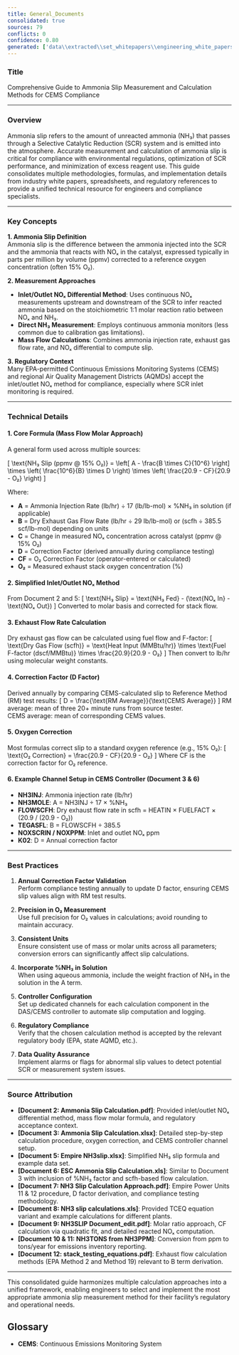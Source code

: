 ```yaml
---
title: General_Documents
consolidated: true
sources: 79
conflicts: 0
confidence: 0.80
generated: ['data\\extracted\\set_whitepapers\\engineering_white_papers_WhitePapers_Alarms_RetriggerRelayOutputAlarmdocx_90deeaa2.md', 'data\\extracted\\set_whitepapers\\engineering_white_papers_WhitePapers_AmmoniaSlip_AmmoniaSlipCalculationpdf_ee8268f6.md', 'data\\extracted\\set_whitepapers\\engineering_white_papers_WhitePapers_AmmoniaSlip_AmmoniaSlipCalculationxlsx_7514d17d.md', 'data\\extracted\\set_whitepapers\\engineering_white_papers_WhitePapers_AmmoniaSlip_Ammonia_Slipequationdocx_0bda66bb.md', 'data\\extracted\\set_whitepapers\\engineering_white_papers_WhitePapers_AmmoniaSlip_EmpireNH3slipxlsx_7399a0a4.md', 'data\\extracted\\set_whitepapers\\engineering_white_papers_WhitePapers_AmmoniaSlip_ESCAmmoniaSlipCalculationxls_cbc4be89.md', 'data\\extracted\\set_whitepapers\\engineering_white_papers_WhitePapers_AmmoniaSlip_NH3SlipCalculationApproachpdf_36d8572a.md', 'data\\extracted\\set_whitepapers\\engineering_white_papers_WhitePapers_AmmoniaSlip_NH3slipcalculationsxls_692ae2a3.md', 'data\\extracted\\set_whitepapers\\engineering_white_papers_WhitePapers_AmmoniaSlip_NH3SLIPDocument_editpdf_7b1ad1e0.md', 'data\\extracted\\set_whitepapers\\engineering_white_papers_WhitePapers_AmmoniaSlip_NH3TONSfromNH3PPM111210Rev1xlsx_ee61d34a.md', 'data\\extracted\\set_whitepapers\\engineering_white_papers_WhitePapers_AmmoniaSlip_NH3TONSfromNH3PPMxlsx_4a7890af.md', 'data\\extracted\\set_whitepapers\\engineering_white_papers_WhitePapers_AmmoniaSlip_stack_testing_equationspdf_fc2559c8.md', 'data\\extracted\\set_whitepapers\\engineering_white_papers_WhitePapers_Calculations_ConfigurePMDAILYAVGProcessNowTaskforRegulation6048Dafdocx_3992f4be.md', 'data\\extracted\\set_whitepapers\\engineering_white_papers_WhitePapers_Calculations_GHGCalculationComparisondocx_aa8c17c8.md', 'data\\extracted\\set_whitepapers\\engineering_white_papers_WhitePapers_Calculations_H2SO4_Calcspdf_46d0f226.md', 'data\\extracted\\set_whitepapers\\engineering_white_papers_WhitePapers_Calculations_OptimePrecision20050211JLBpdf_2c025a7f.md', 'data\\extracted\\set_whitepapers\\engineering_white_papers_WhitePapers_CalibrationCorrection_EngineeringStandard-CalibrationCorrection-Rev11-01-2021pdf_605a61ca.md', 'data\\extracted\\set_whitepapers\\engineering_white_papers_WhitePapers_ConsecutiveDaysCalDriftover2XPS_EquationsListdocx_52de72f2.md', 'data\\extracted\\set_whitepapers\\engineering_white_papers_WhitePapers_ControlCharts_EPA_Control_Chart_Methodology_for_DetectingUndepdf_8bb1c3ce.md', 'data\\extracted\\set_whitepapers\\engineering_white_papers_WhitePapers_ControlCharts_Lowman_CS4_CO2_Control_Chartxls_4cd21ddb.md', 'data\\extracted\\set_whitepapers\\engineering_white_papers_WhitePapers_EquationsListdocx_f4297b57.md', 'data\\extracted\\set_whitepapers\\engineering_white_papers_WhitePapers_FleetVision_FV311RNs_GR_06-2012pdf_4d653765.md', 'data\\extracted\\set_whitepapers\\engineering_white_papers_WhitePapers_FleetVision_FVOnlineHelpFVAgentandStackVisionConnectiondocx_42a8d9a6.md', 'data\\extracted\\set_whitepapers\\engineering_white_papers_WhitePapers_FleetVision_FV_InstallGuide_2012-05pdf_8fe8d86f.md', 'data\\extracted\\set_whitepapers\\engineering_white_papers_WhitePapers_FleetVision_FV_PrintedGuide_2012-06pdf_94e946c8.md', 'data\\extracted\\set_whitepapers\\engineering_white_papers_WhitePapers_ForceStackVisionUninstall_HowtoForceUninstallStackVisiondocx_a36d6b2f.md', 'data\\extracted\\set_whitepapers\\engineering_white_papers_WhitePapers_LoggerReconciliation_ProcessforEngineeringLoggerReconciliationsMay2019docx_9734c828.md', 'data\\extracted\\set_whitepapers\\engineering_white_papers_WhitePapers_Moisture_FlueGasMoistureLevelsDownstreamofaScrubberpdf_138f5869.md', 'data\\extracted\\set_whitepapers\\engineering_white_papers_WhitePapers_Moisture_MoistureCalculationsxlsx_b389940b.md', 'data\\extracted\\set_whitepapers\\engineering_white_papers_WhitePapers_Moisture_physical_properties_tablepdf_8a0ce796.md', 'data\\extracted\\set_whitepapers\\engineering_white_papers_WhitePapers_Moisture_RMBMoistureCalculationxls_107f6bfc.md', 'data\\extracted\\set_whitepapers\\engineering_white_papers_WhitePapers_Moisture_SaturationMoistureCalculationxlsx_374381ed.md', 'data\\extracted\\set_whitepapers\\engineering_white_papers_WhitePapers_Moisture_vaporPressurepdf_77ba1eb9.md', 'data\\extracted\\set_whitepapers\\engineering_white_papers_WhitePapers_Moisture_waterpercentcalcxlsx_63f0310c.md', 'data\\extracted\\set_whitepapers\\engineering_white_papers_WhitePapers_PADEPRev8_CEMOnlineGuidance20110621docx_7e566edb.md', 'data\\extracted\\set_whitepapers\\engineering_white_papers_WhitePapers_PADEPRev8_Certificationpdf_1d4f8477.md', 'data\\extracted\\set_whitepapers\\engineering_white_papers_WhitePapers_PADEPRev8_ExternalDOC-csmm_8_implementation___lesson_learned_standardspdf_2143f765.md', 'data\\extracted\\set_whitepapers\\engineering_white_papers_WhitePapers_PADEPRev8_Old_PADEPRegulationspdf_e68d1cbd.md', 'data\\extracted\\set_whitepapers\\engineering_white_papers_WhitePapers_PADEPRev8_Old_Title25Padeppdf_4c57d234.md', 'data\\extracted\\set_whitepapers\\engineering_white_papers_WhitePapers_PADEPRev8_PaDEPProcessGuidexlsx_e36a4dcc.md', 'data\\extracted\\set_whitepapers\\engineering_white_papers_WhitePapers_PADEPRev8_PADEPReportingNotesdocx_9a31f1eb.md', 'data\\extracted\\set_whitepapers\\engineering_white_papers_WhitePapers_PADEPRev8_PADEPSafePassageRoadMapxls_9835ccc5.md', 'data\\extracted\\set_whitepapers\\engineering_white_papers_WhitePapers_PADEPRev8_PADEPTermsandNotesdocx_cf04b587.md', 'data\\extracted\\set_whitepapers\\engineering_white_papers_WhitePapers_PADEPRev8_possiblePADEPQuestionsdocx_13dc1c29.md', 'data\\extracted\\set_whitepapers\\engineering_white_papers_WhitePapers_PADEPRev8_ProcessCodesforPaDEPEDRmaptoReasonCodesinStackVisionasdodocx_117b25f1.md', 'data\\extracted\\set_whitepapers\\engineering_white_papers_WhitePapers_PADEPRev8_SV_PADEPUserRef_Aug2013pdf_11a6d04c.md', 'data\\extracted\\set_whitepapers\\engineering_white_papers_WhitePapers_RatioEvaluation_RatioEvaluationxlsx_131ef366.md', 'data\\extracted\\set_whitepapers\\engineering_white_papers_WhitePapers_SampleTests_7-DayCalibrationErrorTestpdf_f17bcd7c.md', 'data\\extracted\\set_whitepapers\\engineering_white_papers_WhitePapers_SampleTests_AnalyzerRangeEvaluationpdf_d5155baa.md', 'data\\extracted\\set_whitepapers\\engineering_white_papers_WhitePapers_SampleTests_CertificationEventspdf_34e4c2dd.md', 'data\\extracted\\set_whitepapers\\engineering_white_papers_WhitePapers_SampleTests_CycleTimeTestpdf_9427eb03.md', 'data\\extracted\\set_whitepapers\\engineering_white_papers_WhitePapers_SampleTests_DiagnosticAnalyzerRangepdf_c93dddc1.md', 'data\\extracted\\set_whitepapers\\engineering_white_papers_WhitePapers_SampleTests_ECMPSTestHistorypdf_95059768.md', 'data\\extracted\\set_whitepapers\\engineering_white_papers_WhitePapers_SampleTests_Flow-To-Loadpdf_d3e20d7c.md', 'data\\extracted\\set_whitepapers\\engineering_white_papers_WhitePapers_SampleTests_FlowMonitorLeakCheckpdf_e0e74e0a.md', 'data\\extracted\\set_whitepapers\\engineering_white_papers_WhitePapers_SampleTests_FormulaVerificationpdf_8f8537d9.md', 'data\\extracted\\set_whitepapers\\engineering_white_papers_WhitePapers_SampleTests_LinearityTestpdf_6b436f01.md', 'data\\extracted\\set_whitepapers\\engineering_white_papers_WhitePapers_SampleTests_NoxCorrelationTestpdf_3979bce5.md', 'data\\extracted\\set_whitepapers\\engineering_white_papers_WhitePapers_SampleTests_OpacityTestpdf_9bf15219.md', 'data\\extracted\\set_whitepapers\\engineering_white_papers_WhitePapers_SampleTests_RATAFINALpdf_db852e94.md', 'data\\extracted\\set_whitepapers\\engineering_white_papers_WhitePapers_SampleTests_RATATestpdf_821ce977.md', 'data\\extracted\\set_whitepapers\\engineering_white_papers_WhitePapers_ServerMigration_HowtoForceUninstallStackVisiondocx_e554144b.md', 'data\\extracted\\set_whitepapers\\engineering_white_papers_WhitePapers_ServerMigration_Old_ServerMigrationCheckList20210825docx_a9f72d77.md', 'data\\extracted\\set_whitepapers\\engineering_white_papers_WhitePapers_ServerMigration_Old_ServerMigrationCheckList20210916docx_53715b6a.md', 'data\\extracted\\set_whitepapers\\engineering_white_papers_WhitePapers_ServerMigration_Old_ServerMigration_Kick-OffMeeting_Agendadocx_386f8f59.md', 'data\\extracted\\set_whitepapers\\engineering_white_papers_WhitePapers_ServerMigration_Old_ServerMigration_Kick-OffMeeting_DATEdocx_bb2a9824.md', 'data\\extracted\\set_whitepapers\\engineering_white_papers_WhitePapers_ServerMigration_OtherRelevantFiles-GetUpdatedVersionsfromSalesForceDuringMigrationtxt_5a741c20.md', 'data\\extracted\\set_whitepapers\\engineering_white_papers_WhitePapers_ServerMigration_ServerMigrationCheckList20230511docx_1e316e9d.md', 'data\\extracted\\set_whitepapers\\engineering_white_papers_WhitePapers_ServerMigration_ServerMigrationRunthroughVideotxt_c257f181.md', 'data\\extracted\\set_whitepapers\\engineering_white_papers_WhitePapers_ServerMigration_ServerMigration_Kick-OffMeeting_Agenda_20230524docx_b10485c3.md', 'data\\extracted\\set_whitepapers\\engineering_white_papers_WhitePapers_StackVision_CHKOOC60Validationdocx_a7cc510e.md', 'data\\extracted\\set_whitepapers\\engineering_white_papers_WhitePapers_StackVision_NewSUBNON75Taskpdf_476d022a.md', 'data\\extracted\\set_whitepapers\\engineering_white_papers_WhitePapers_XScript_XScriptWhitePaper02-12-2020docx_36661866.md', 'data\\extracted\\set_whitepapers\\engineering_white_papers_WhitePapers_XScript_XScriptWhitePaper02-12-2020pdf_2054a32d.md', 'data\\extracted\\set_whitepapers\\engineering_white_papers_WhitePapers_XScript_XScriptWhitePaper05-12-2022docx_f67231bc.md', 'data\\extracted\\set_whitepapers\\engineering_white_papers_WhitePapers_XScript_XScriptWhitePaper06-11-2019docx_bb42bba8.md', 'data\\extracted\\set_whitepapers\\engineering_white_papers_WhitePapers_XScript_XScriptWhitePaper06-11-2019pdf_04e1461e.md', 'data\\extracted\\set_whitepapers\\engineering_white_papers_WhitePapers_XScript_XScriptWhitePaper11-2-2023docx_340ffb01.md', 'data\\extracted\\set_whitepapers\\engineering_white_papers_WhitePapers_XScript_XScriptWhitePaper11-27-18docx_71bd2b56.md']  # This would be a timestamp
---
```


### Title
Comprehensive Guide to Ammonia Slip Measurement and Calculation Methods for CEMS Compliance

---

### Overview
Ammonia slip refers to the amount of unreacted ammonia (NH₃) that passes through a Selective Catalytic Reduction (SCR) system and is emitted into the atmosphere. Accurate measurement and calculation of ammonia slip is critical for compliance with environmental regulations, optimization of SCR performance, and minimization of excess reagent use. This guide consolidates multiple methodologies, formulas, and implementation details from industry white papers, spreadsheets, and regulatory references to provide a unified technical resource for engineers and compliance specialists.

---

### Key Concepts

**1. Ammonia Slip Definition**  
Ammonia slip is the difference between the ammonia injected into the SCR and the ammonia that reacts with NOₓ in the catalyst, expressed typically in parts per million by volume (ppmv) corrected to a reference oxygen concentration (often 15% O₂).

**2. Measurement Approaches**  
- **Inlet/Outlet NOₓ Differential Method**: Uses continuous NOₓ measurements upstream and downstream of the SCR to infer reacted ammonia based on the stoichiometric 1:1 molar reaction ratio between NOₓ and NH₃.
- **Direct NH₃ Measurement**: Employs continuous ammonia monitors (less common due to calibration gas limitations).
- **Mass Flow Calculations**: Combines ammonia injection rate, exhaust gas flow rate, and NOₓ differential to compute slip.

**3. Regulatory Context**  
Many EPA-permitted Continuous Emissions Monitoring Systems (CEMS) and regional Air Quality Management Districts (AQMDs) accept the inlet/outlet NOₓ method for compliance, especially where SCR inlet monitoring is required.

---

### Technical Details

#### 1. Core Formula (Mass Flow Molar Approach)
A general form used across multiple sources:

\[
\text{NH₃ Slip (ppmv @ 15% O₂)} = \left[ A - \frac{B \times C}{10^6} \right] \times \left( \frac{10^6}{B} \times D \right) \times \left( \frac{20.9 - CF}{20.9 - O₂} \right)
\]

Where:
- **A** = Ammonia Injection Rate (lb/hr) ÷ 17 (lb/lb-mol) × %NH₃ in solution (if applicable)  
- **B** = Dry Exhaust Gas Flow Rate (lb/hr ÷ 29 lb/lb-mol) or (scfh ÷ 385.5 scf/lb-mol) depending on units  
- **C** = Change in measured NOₓ concentration across catalyst (ppmv @ 15% O₂)  
- **D** = Correction Factor (derived annually during compliance testing)  
- **CF** = O₂ Correction Factor (operator-entered or calculated)  
- **O₂** = Measured exhaust stack oxygen concentration (%)

#### 2. Simplified Inlet/Outlet NOₓ Method
From Document 2 and 5:
\[
\text{NH₃ Slip} = \text{NH₃ Fed} - (\text{NOₓ In} - \text{NOₓ Out})
\]
Converted to molar basis and corrected for stack flow.

#### 3. Exhaust Flow Rate Calculation
Dry exhaust gas flow can be calculated using fuel flow and F-factor:
\[
\text{Dry Gas Flow (scfh)} = \text{Heat Input (MMBtu/hr)} \times \text{Fuel F-factor (dscf/MMBtu)} \times \frac{20.9}{20.9 - O₂}
\]
Then convert to lb/hr using molecular weight constants.

#### 4. Correction Factor (D Factor)
Derived annually by comparing CEMS-calculated slip to Reference Method (RM) test results:
\[
D = \frac{\text{RM Average}}{\text{CEMS Average}}
\]
RM average: mean of three 20+ minute runs from source tester.  
CEMS average: mean of corresponding CEMS values.

#### 5. Oxygen Correction
Most formulas correct slip to a standard oxygen reference (e.g., 15% O₂):
\[
\text{O₂ Correction} = \frac{20.9 - CF}{20.9 - O₂}
\]
Where CF is the correction factor for O₂ reference.

#### 6. Example Channel Setup in CEMS Controller (Document 3 & 6)
- **NH3INJ**: Ammonia injection rate (lb/hr)  
- **NH3MOLE**: A = NH3INJ ÷ 17 × %NH₃  
- **FLOWSCFH**: Dry exhaust flow rate in scfh = HEATIN × FUELFACT × (20.9 / (20.9 - O₂))  
- **TEGASFL**: B = FLOWSCFH ÷ 385.5  
- **NOXSCRIN / NOXPPM**: Inlet and outlet NOₓ ppm  
- **K02**: D = Annual correction factor

---

### Best Practices

1. **Annual Correction Factor Validation**  
Perform compliance testing annually to update D factor, ensuring CEMS slip values align with RM test results.

2. **Precision in O₂ Measurement**  
Use full precision for O₂ values in calculations; avoid rounding to maintain accuracy.

3. **Consistent Units**  
Ensure consistent use of mass or molar units across all parameters; conversion errors can significantly affect slip calculations.

4. **Incorporate %NH₃ in Solution**  
When using aqueous ammonia, include the weight fraction of NH₃ in the solution in the A term.

5. **Controller Configuration**  
Set up dedicated channels for each calculation component in the DAS/CEMS controller to automate slip computation and logging.

6. **Regulatory Compliance**  
Verify that the chosen calculation method is accepted by the relevant regulatory body (EPA, state AQMD, etc.).

7. **Data Quality Assurance**  
Implement alarms or flags for abnormal slip values to detect potential SCR or measurement system issues.

---

### Source Attribution

- **[Document 2: Ammonia Slip Calculation.pdf]**: Provided inlet/outlet NOₓ differential method, mass flow molar formula, and regulatory acceptance context.
- **[Document 3: Ammonia Slip Calculation.xlsx]**: Detailed step-by-step calculation procedure, oxygen correction, and CEMS controller channel setup.
- **[Document 5: Empire NH3slip.xlsx]**: Simplified NH₃ slip formula and example data set.
- **[Document 6: ESC Ammonia Slip Calculation.xls]**: Similar to Document 3 with inclusion of %NH₃ factor and scfh-based flow calculation.
- **[Document 7: NH3 Slip Calculation Approach.pdf]**: Empire Power Units 11 & 12 procedure, D factor derivation, and compliance testing methodology.
- **[Document 8: NH3 slip calculations.xls]**: Provided TCEQ equation variant and example calculations for different plants.
- **[Document 9: NH3SLIP Document_edit.pdf]**: Molar ratio approach, CF calculation via quadratic fit, and detailed reacted NOₓ computation.
- **[Document 10 & 11: NH3TONS from NH3PPM]**: Conversion from ppm to tons/year for emissions inventory reporting.
- **[Document 12: stack_testing_equations.pdf]**: Exhaust flow calculation methods (EPA Method 2 and Method 19) relevant to B term derivation.

---

This consolidated guide harmonizes multiple calculation approaches into a unified framework, enabling engineers to select and implement the most appropriate ammonia slip measurement method for their facility’s regulatory and operational needs.

## Glossary

- **CEMS**: Continuous Emissions Monitoring System
